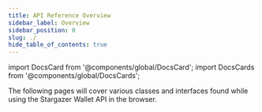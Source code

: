 ```yaml
---
title: API Reference Overview
sidebar_label: Overview
sidebar_position: 0
slug: ./
hide_table_of_contents: true
---
```


import DocsCard from '@components/global/DocsCard';
import DocsCards from '@components/global/DocsCards';

<head>
  <meta
    name="description"
    content="The following pages will cover various classes and interfaces found while using the Stargazer Wallet API in the browser."
  />
</head>

<intro-end />

The following pages will cover various classes and interfaces found while using the Stargazer Wallet API in the browser.
